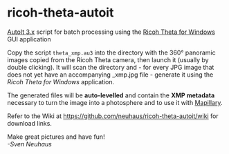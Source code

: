 ricoh-theta-autoit
==================

[AutoIt 3.x](https://www.autoitscript.com/site/autoit/) script for batch processing using the [Ricoh Theta for Windows](https://theta360.com/de/support/download/) GUI application

Copy the script `theta_xmp.au3` into the directory with the 360° panoramic images 
copied from the Ricoh Theta camera, then launch it (usually by double clicking).
It will scan the directory and - for every JPG image that does not yet have an 
accompanying _xmp.jpg file - generate it using the *Ricoh Theta for Windows* 
application.

The generated files will be **auto-levelled** and contain the **XMP metadata** necessary to
turn the image into a photosphere and to use it with [Mapillary](http://blog.mapillary.com/update/2014/09/10/support-for-pano.html).

Refer to the Wiki at https://github.com/neuhaus/ricoh-theta-autoit/wiki for
download links.

Make great pictures and have fun!<br>
*-Sven Neuhaus*
